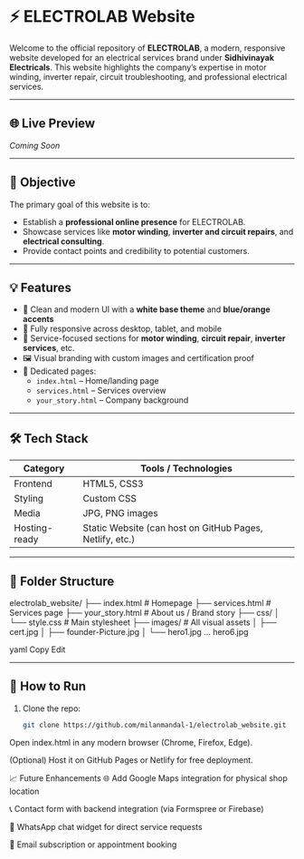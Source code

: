 # ⚡ ELECTROLAB Website

Welcome to the official repository of **ELECTROLAB**, a modern, responsive website developed for an electrical services brand under **Sidhivinayak Electricals**. This website highlights the company’s expertise in motor winding, inverter repair, circuit troubleshooting, and professional electrical services.

---

## 🌐 Live Preview

*Coming Soon*

---

## 🎯 Objective

The primary goal of this website is to:
- Establish a **professional online presence** for ELECTROLAB.
- Showcase services like **motor winding**, **inverter and circuit repairs**, and **electrical consulting**.
- Provide contact points and credibility to potential customers.

---

## 💡 Features

- 🎨 Clean and modern UI with a **white base theme** and **blue/orange accents**
- 📱 Fully responsive across desktop, tablet, and mobile
- 🧰 Service-focused sections for **motor winding**, **circuit repair**, **inverter services**, etc.
- 🖼️ Visual branding with custom images and certification proof
- 📃 Dedicated pages:
  - `index.html` – Home/landing page
  - `services.html` – Services overview
  - `your_story.html` – Company background

---

## 🛠️ Tech Stack

| Category      | Tools / Technologies         |
|---------------|-------------------------------|
| Frontend      | HTML5, CSS3                   |
| Styling       | Custom CSS                    |
| Media         | JPG, PNG images               |
| Hosting-ready | Static Website (can host on GitHub Pages, Netlify, etc.) |

---

## 📁 Folder Structure

electrolab_website/
├── index.html # Homepage
├── services.html # Services page
├── your_story.html # About us / Brand story
├── css/
│ └── style.css # Main stylesheet
├── images/ # All visual assets
│ ├── cert.jpg
│ ├── founder-Picture.jpg
│ └── hero1.jpg ... hero6.jpg

yaml
Copy
Edit

---

## 📌 How to Run

1. Clone the repo:
   ```bash
   git clone https://github.com/milanmandal-1/electrolab_website.git
Open index.html in any modern browser (Chrome, Firefox, Edge).

(Optional) Host it on GitHub Pages or Netlify for free deployment.

📈 Future Enhancements
🌐 Add Google Maps integration for physical shop location

📞 Contact form with backend integration (via Formspree or Firebase)

💬 WhatsApp chat widget for direct service requests

📩 Email subscription or appointment booking
